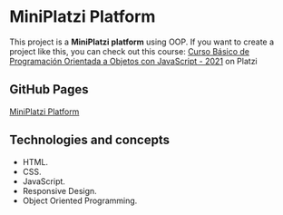 # MiniPlatzi Platform

This project is a **MiniPlatzi platform** using OOP. If you want to create a project like this, you can check out this course: [Curso Básico de Programación Orientada a Objetos con JavaScript - 2021](https://platzi.com/cursos/javascript-poo/) on Platzi

## GitHub Pages

[MiniPlatzi Platform](https://mauriciojcarrillo.github.io/miniplatzi-platform-oop/)

## Technologies and concepts

- HTML.
- CSS.
- JavaScript.
- Responsive Design.
- Object Oriented Programming.
